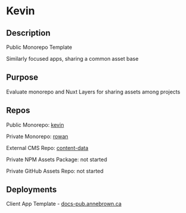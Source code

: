 # Kevin

## Description

Public Monorepo Template

Similarly focused apps, sharing a common asset base

## Purpose

Evaluate monorepo and Nuxt Layers for sharing assets among projects

## Repos

Public Monorepo: [kevin](https://github.com/annebrown/kevin)

Private Monorepo: [rowan](https://github.com/annebrown/rowan) 

External CMS Repo: [content-data](https://github.com/annebrown/content-data)

Private NPM Assets Package: not started

Private GitHub Assets Repo: not started

## Deployments

Client App Template - [docs-pub.annebrown.ca](https://docs-pub.annebrown.ca)
